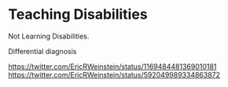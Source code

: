 # Teaching Disabilities

Not Learning Disabilities.

Differential diagnosis

https://twitter.com/EricRWeinstein/status/1169484481369010181
https://twitter.com/EricRWeinstein/status/592049989334863872
